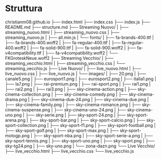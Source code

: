 # Struttura

christianm08.github.io
├── index.html
├── index.css
├── index.js
├── README.md
├── structure.md
├── Streaming Nuovo/
|   ├── streaming_nuovo.html
|   ├── streaming_nuovo.css
|   ├── streaming_nuovo.js
|   ├── all.min.js
|   └── fonts/
|       ├── fa-brands-400.ttf
|       ├── fa-brands-400.woff2
|       ├── fa-regular-400.ttf
|       ├── fa-regular-400.woff2
|       ├── fa-solid-900.ttf
|       ├── fa-solid-900.woff2
|       ├── fa-v4compatibility.ttf
|       ├── fa-v4compatibility.woff2
|       └── FKGroteskNeue.woff2
├── Streaming Vecchio/
|   ├── streaming_vecchio.html
|   ├── streaming_vecchio.css
|   └── streaming_vecchio.js
├── Live Nuovo/
|   ├── live_nuovo.html
|   ├── live_nuovo.css
|   ├── live_nuovo.js
|   └── images/
|       ├── 20.png
|       ├── canale5.png
|       ├── eurosport1.png
|       ├── eurosport2.png
|       ├── italia1.png
|       ├── la7.png
|       ├── rai-premium.png
|       ├── rai-sport.png
|       ├── rai1.png
|       ├── rai2.png
|       ├── rai3.png
|       ├── sky-cinema-action.png
|       ├── sky-cinema-collection.png
|       ├── sky-cinema-comedy.png
|       ├── sky-cinema-drama.png
|       ├── sky-cinema-due-24.png
|       ├── sky-cinema-due.png
|       ├── sky-cinema-family.png
|       ├── sky-cinema-romance.png
|       ├── sky-cinema-suspense.png
|       ├── sky-cinema-uno-24.png
|       ├── sky-cinema-uno.png
|       ├── sky-serie.png
|       ├── sky-sport-24.png
|       ├── sky-sport-arena.png
|       ├── sky-sport-bar.png
|       ├── sky-sport-calcio.png
|       ├── sky-sport-collection.png
|       ├── sky-sport-f1.png
|       ├── sky-sport-football.png
|       ├── sky-sport-golf.png
|       ├── sky-sport-max.png
|       ├── sky-sport-motogp.png
|       ├── sky-sport-nba.png
|       ├── sky-sport-serie-a.png
|       ├── sky-sport-tennis.png
|       ├── sky-sport-uno.png
|       ├── sky-sport.png
|       ├── sky-tg24.png
|       ├── sky-uno.png
|       └── zona-dazn.png
└── Live Vecchio/
    ├── live_vecchio.html
    ├── live_vecchio.css
    └── live_vecchio.js
